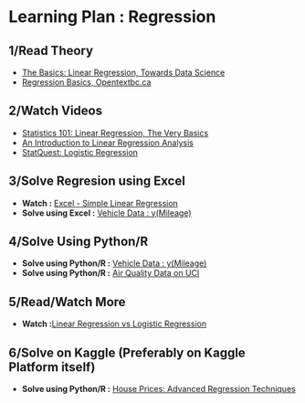 # Learning Plan : Regression

## 1/Read Theory
- [The Basics: Linear Regression, Towards Data Science](https://towardsdatascience.com/the-basics-linear-regression-2fc9f5124687)
- [Regression Basics, Opentextbc.ca](https://opentextbc.ca/introductorybusinessstatistics/chapter/regression-basics-2/)

## 2/Watch Videos
- [Statistics 101: Linear Regression, The Very Basics](https://www.youtube.com/watch?v=ZkjP5RJLQF4)
- [An Introduction to Linear Regression Analysis](https://www.youtube.com/watch?v=zPG4NjIkCjc)
- [StatQuest: Logistic Regression](https://www.youtube.com/watch?v=yIYKR4sgzI8)

## 3/Solve Regresion using Excel
- **Watch :** [Excel - Simple Linear Regression](https://www.youtube.com/watch?v=Cltt47Ah3Q4)
- **Solve using Excel :** [Vehicle Data : y(Mileage)](https://github.com/KunaalNaik/Data_Science/blob/master/Learning%20Plans/Regression_Excel_Vehicle_Data.csv)

## 4/Solve Using Python/R
- **Solve using Python/R :** [Vehicle Data : y(Mileage)](https://github.com/KunaalNaik/Data_Science/blob/master/Learning%20Plans/Regression_Excel_Vehicle_Data.csv)
- **Solve using Python/R :** [Air Quality Data on UCI](https://archive.ics.uci.edu/ml/datasets/Air+Quality)

## 5/Read/Watch More
- **Watch :**[Linear Regression vs Logistic Regression](https://www.youtube.com/watch?v=OCwZyYH14uw)

## 6/Solve on Kaggle (Preferably on Kaggle Platform itself)
- **Solve using Python/R :** [House Prices: Advanced Regression Techniques](https://www.kaggle.com/c/house-prices-advanced-regression-techniques)

